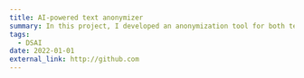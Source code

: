 ```yaml
---
title: AI-powered text anonymizer
summary: In this project, I developed an anonymization tool for both text and structured data, leveraging zero-shot Named Entity Recognition (GLi-NER) for entity detection.
tags:
  - DSAI
date: 2022-01-01
external_link: http://github.com
---
```

